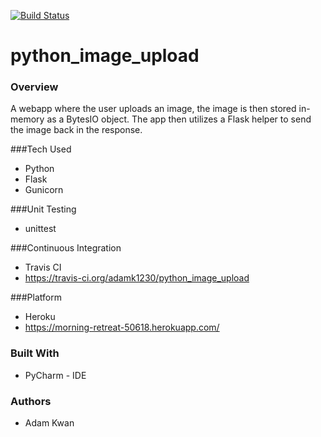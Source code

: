 [![Build Status](https://travis-ci.org/adamk1230/python_image_upload.svg?branch=master)](https://travis-ci.org/adamk1230/python_image_upload)
# python_image_upload

### Overview

A webapp where the user uploads an image, the image is then stored in-memory as a BytesIO object.  The app then utilizes a Flask helper to send the image back in the response.

###Tech Used
- Python
- Flask
- Gunicorn

###Unit Testing
- unittest

###Continuous Integration
- Travis CI
- https://travis-ci.org/adamk1230/python_image_upload

###Platform 
- Heroku
- https://morning-retreat-50618.herokuapp.com/

### Built With
- PyCharm - IDE

### Authors
- Adam Kwan